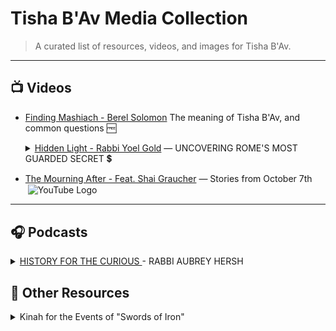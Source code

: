 
# Tisha B'Av Media Collection

  

>A curated list of resources, videos, and images for Tisha B'Av.

  

---

  

## 📺 Videos

  



- <a href="https://youtu.be/SCcVZb_jVZU?si=clQMk-y6zZosx2QC" target="_blank" rel="noreferrer">Finding Mashiach - Berel Solomon</a> The meaning of Tisha B'Av, and common questions 🆓


    <details>
        <summary><a href="https://hashkifa.com/checkout?vid=801&purchase_enable=true" target="_blank" rel="noreferrer">Hidden Light - Rabbi Yoel Gold</a> — UNCOVERING ROME'S MOST GUARDED SECRET <span title="Paid">💲</span></summary>
        <img src="media/7ac0c3c9ed02466ea326b02e831f03cd.jpg" alt="Hidden Light advert" width="300"/>
    </details>


- <a href="https://www.youtube.com/watch?v=mtGUyFcqFhE&t=1350s" target="_blank" rel="noreferrer">The Mourning After - Feat. Shai Graucher</a> — Stories from October 7th <img src="https://upload.wikimedia.org/wikipedia/commons/4/42/YouTube_icon_%282013-2017%29.png" alt="YouTube Logo" width="18" style="vertical-align:middle; margin-left:4px;"/>



---

## 🎧 Podcasts

<details>
<summary>
    <a href="https://www.jle.org.uk/pages/podcast" target="_blank" rel="noreferrer">
        HISTORY FOR THE CURIOUS </a> - RABBI AUBREY HERSH
    
</summary>

<a href="https://www.jle.org.uk/pages/podcast" target="_blank" rel="noreferrer">
<img src="media/6e602cbad8f141a5bfa4762eba75975c.jpg" alt="Image 1" width="300"/>
</a>
</details>


  

## 📃 Other Resources


<details>
<summary>Kinah for the Events of "Swords of Iron"</summary>
<div style="display: flex; gap: 16px;">


<img src="media/38c6f78af98e4a5b9c2af1d4389c6004.jpg" alt="Image 1" width="300"/>
<img src="media/2656d3e9cde44ef39a89a972b4fedc1e.jpg" alt="Image 2" width="300"/>

</div>



## 😂 Memes

![](media/memes/2778d7199cca4f8bbcc936a67146a5a0.jpg)
![](media/memes/6f22c2b224234d98b7effca8e43488ff.jpg)
![](media/memes/81e9a2ad123649bd982ac6978426d584.jpg)
